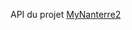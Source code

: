 API du projet [MyNanterre2](https://github.com/assane-sakho/myNanterre2 "Un projet pour les étudiants de Nanterre")